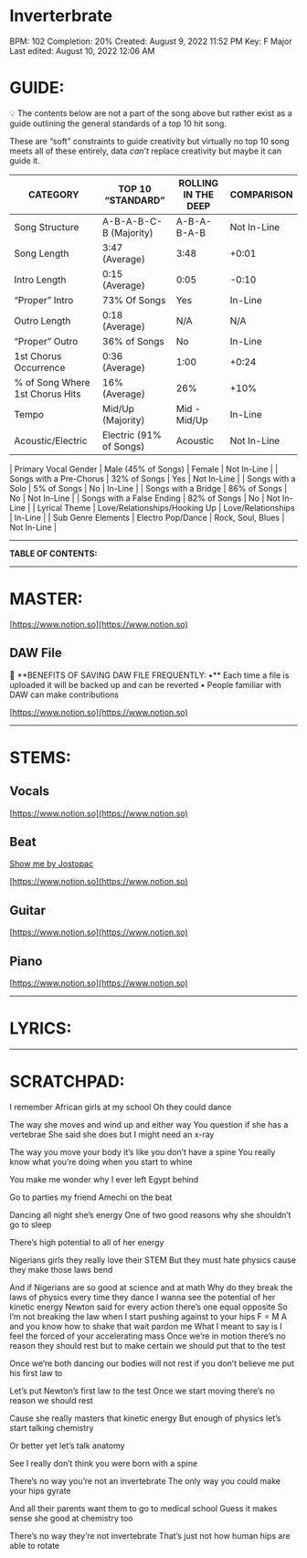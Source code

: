 # Inverterbrate

BPM: 102
Completion: 20%
Created: August 9, 2022 11:52 PM
Key: F Major
Last edited: August 10, 2022 12:06 AM

# **GUIDE:**

<aside>
💡 The contents below are not a part of the song above but rather exist as a guide outlining the general standards of a top 10 hit song.

These are “soft” constraints to guide creativity but virtually no top 10 song meets all of these entirely, data *can’t* replace creativity but maybe it can guide it.

</aside>

| CATEGORY | TOP 10 “STANDARD” | ROLLING IN THE DEEP | COMPARISON |
| --- | --- | --- | --- |
| Song Structure | A-B-A-B-C-B (Majority) | A-B-A-B-A-B | Not In-Line |
| Song Length | 3:47 (Average) | 3:48 | +0:01 |
| Intro Length | 0:15 (Average) | 0:05 | -0:10 |
| “Proper” Intro | 73% Of Songs | Yes | In-Line |
| Outro Length | 0:18 (Average) | N/A | N/A |
| “Proper” Outro | 36% of Songs | No | In-Line |
| 1st Chorus Occurrence | 0:36 (Average) | 1:00 | +0:24 |
| % of Song Where 1st Chorus Hits | 16% (Average) | 26% | +10% |
| Tempo | Mid/Up (Majority) | Mid - Mid/Up | In-Line |
| Acoustic/Electric | Electric (91% of Songs) | Acoustic | Not In-Line |

| Primary Vocal Gender | Male (45% of Songs) | Female | Not In-Line |
| Songs with a Pre-Chorus | 32% of Songs | Yes | Not In-Line |
| Songs with a Solo | 5% of Songs | No | In-Line |
| Songs with a Bridge | 86% of Songs | No | Not In-Line |
| Songs with a False Ending | 82% of Songs | No | Not In-Line |
| Lyrical Theme | Love/Relationships/Hooking Up | Love/Relationships | In-Line |
| Sub Genre Elements | Electro Pop/Dance | Rock, Soul, Blues | Not In-Line |

---

**TABLE OF CONTENTS:**

---

# MASTER:

[https://www.notion.so](https://www.notion.so)

## **DAW File**

<aside>
💾 **BENEFITS OF SAVING DAW FILE FREQUENTLY:
•** Each time a file is uploaded it will be backed up and can be reverted
• People familiar with DAW can make contributions

</aside>

[https://www.notion.so](https://www.notion.so)

---

# STEMS:

## Vocals

[https://www.notion.so](https://www.notion.so)

## Beat

[Show me by Jostopac](https://www.beatstars.com/beat/show-me-11957256)

[https://www.notion.so](https://www.notion.so)

## Guitar

[https://www.notion.so](https://www.notion.so)

## Piano

[https://www.notion.so](https://www.notion.so)

---

# LYRICS:

---

# **SCRATCHPAD:**

I remember African girls at my school
Oh they could dance

The way she moves and wind up and either way
You question if she has a vertebrae
She said she does but I might need an x-ray

The way you move your body it’s like you don’t have a spine
You really know what you’re doing when you start to whine

You make me wonder why I ever left Egypt behind

Go to parties my friend Amechi on the beat

Dancing all night she’s energy
One of two good reasons why she shouldn’t go to sleep

There’s high potential to all of her energy

Nigerians girls they really love their STEM
But they must hate physics cause they make those laws bend

And if Nigerians are so good at science and at math
Why do they break the laws of physics every time they dance
I wanna see the potential of her kinetic energy
Newton said for every action there’s one equal opposite
So I’m not breaking the law when I start pushing against to your hips
F = M A and you know how to shake that wait pardon me
What I meant to say is I feel the forced of your accelerating mass
Once we’re in motion there’s no reason they should rest but to make certain we should put that to the test

Once we’re both dancing our bodies will not rest if you don’t believe me put his first law to

Let’s put Newton’s first law to the test
Once we start moving there’s no reason we should rest

Cause she really masters that kinetic energy
But enough of physics let’s start talking chemistry

Or better yet let’s talk anatomy

See I really don’t think you were born with a spine

There’s no way you’re not an invertebrate
The only way you could make your hips gyrate

And all their parents want them to go to medical school
Guess it makes sense she good at chemistry too

There’s no way they’re not invertebrate
That’s just not how human hips are able to rotate